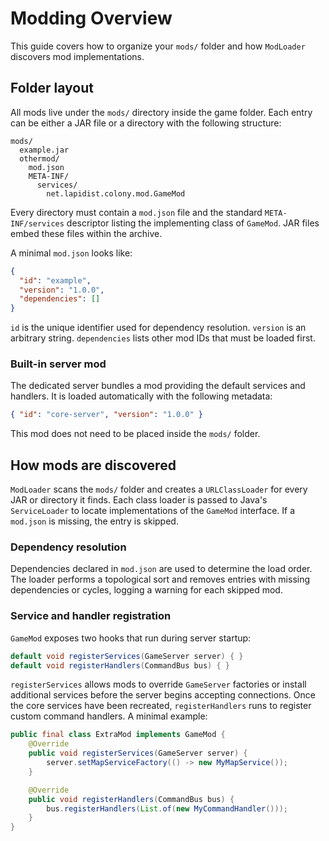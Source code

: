 # Modding Overview

This guide covers how to organize your `mods/` folder and how `ModLoader` discovers mod implementations.

## Folder layout

All mods live under the `mods/` directory inside the game folder.
Each entry can be either a JAR file or a directory with the following structure:

```
mods/
  example.jar
  othermod/
    mod.json
    META-INF/
      services/
        net.lapidist.colony.mod.GameMod
```

Every directory must contain a `mod.json` file and the standard
`META-INF/services` descriptor listing the implementing class of `GameMod`.
JAR files embed these files within the archive.

A minimal `mod.json` looks like:

```json
{
  "id": "example",
  "version": "1.0.0",
  "dependencies": []
}
```

`id` is the unique identifier used for dependency resolution.
`version` is an arbitrary string.
`dependencies` lists other mod IDs that must be loaded first.

### Built-in server mod

The dedicated server bundles a mod providing the default services and handlers.
It is loaded automatically with the following metadata:

```json
{ "id": "core-server", "version": "1.0.0" }
```

This mod does not need to be placed inside the `mods/` folder.

## How mods are discovered

`ModLoader` scans the `mods/` folder and creates a `URLClassLoader` for every
JAR or directory it finds. Each class loader is passed to Java's `ServiceLoader`
to locate implementations of the `GameMod` interface. If a `mod.json` is
missing, the entry is skipped.

### Dependency resolution

Dependencies declared in `mod.json` are used to determine the load order. The
loader performs a topological sort and removes entries with missing
dependencies or cycles, logging a warning for each skipped mod.

### Service and handler registration

`GameMod` exposes two hooks that run during server startup:

```java
default void registerServices(GameServer server) { }
default void registerHandlers(CommandBus bus) { }
```

`registerServices` allows mods to override `GameServer` factories or install
additional services before the server begins accepting connections. Once the
core services have been recreated, `registerHandlers` runs to register custom
command handlers. A minimal example:

```java
public final class ExtraMod implements GameMod {
    @Override
    public void registerServices(GameServer server) {
        server.setMapServiceFactory(() -> new MyMapService());
    }

    @Override
    public void registerHandlers(CommandBus bus) {
        bus.registerHandlers(List.of(new MyCommandHandler()));
    }
}
```

